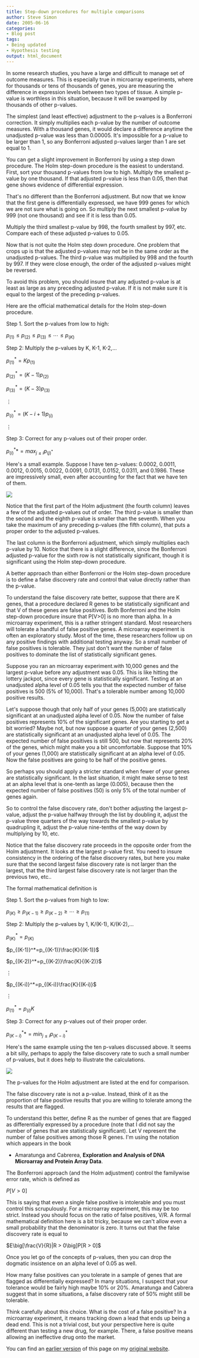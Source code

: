 ```yaml
---
title: Step-down procedures for multiple comparisons
author: Steve Simon
date: 2005-06-16
categories:
- Blog post
tags:
- Being updated
- Hypothesis testing
output: html_document
---
```


In some research studies, you have a large and difficult to manage set
of outcome measures. This is especially true in microarray experiments,
where for thousands or tens of thousands of genes, you are measuring the
difference in expression levels between two types of tissue. A simple
p-value is worthless in this situation, because it will be swamped by
thousands of other p-values.

<!---More--->

The simplest (and least effective) adjustment to the p-values is a
Bonferroni correction. It simply multiplies each p-value by the number
of outcome measures. With a thousand genes, it would declare a
difference anytime the unadjusted p-value was less than 0.00005. It's
impossible for a p-value to be larger than 1, so any Bonferroni adjusted
p-values larger than 1 are set equal to 1.

You can get a slight improvement in Bonferroni by using a step down
procedure. The Holm step-down procedure is the easiest to understand.
First, sort your thousand p-values from low to high. Multiply the
smallest p-value by one thousand. If that adjusted p-value is less than
0.05, then that gene shows evidence of differential expression.

That's no different than the Bonferroni adjustment. But now that we
know that the first gene is differentially expressed, we have 999 genes
for which we are not sure what is going on. So multiply the next
smallest p-value by 999 (not one thousand) and see if it is less than
0.05.

Multiply the third smallest p-value by 998, the fourth smallest by 997,
etc. Compare each of these adjusted p-values to 0.05.

Now that is not quite the Holm step down procedure. One problem that
crops up is that the adjusted p-values may not be in the same order as
the unadjusted p-values. The third p-value was multiplied by 998 and the
fourth by 997. If they were close enough, the order of the adjusted
p-values might be reversed.

To avoid this problem, you should insure that any adjusted p-value is at
least as large as any preceding adjusted p-value. If it is not make sure
it is equal to the largest of the preceding p-values.

Here are the official mathematical details for the Holm step-down
procedure.

Step 1. Sort the p-values from low to high:

$p_{(1)} \le p_{(2)} \le p_{(3)} \le \cdots \le p_{(K)}$

Step 2: Multiply the p-values by K, K-1, K-2,...

$p_{(1)}^*=K p_{(1)}$

$p_{(2)}^*=(K-1) p_{(2)}$

$p_{(3)}^*=(K-3) p_{(3)}$

$\vdots$

$p_{(i)}^*=(K-i+1) p_{(i)}$

$\vdots$

Step 3: Correct for any p-values out of their proper order.

$p_{(i)}^**=max_{j \le i}p_{(j)^*}$

Here's a small example. Suppose I have ten p-values: 0.0002, 0.0011,
0.0012, 0.0015, 0.0022, 0.0091, 0.0131, 0.0152, 0.0311, and 0.1986.
These are impressively small, even after accounting for the fact that we
have ten of them.

![](http://www.pmean.com/news/images/201102/02d.gif)

Notice that the first part of the Holm adjustment (the fourth column)
leaves a few of the adjusted p-values out of order. The third p-value is
smaller than the second and the eighth p-value is smaller than the
seventh. When you take the maximum of any preceding p-values (the fifth
column), that puts a proper order to the adjusted p-values.

The last column is the Bonferroni adjustment, which simply multiplies
each p-value by 10. Notice that there is a slight difference, since the
Bonferroni adjusted p-value for the sixth row is not statistically
significant, though it is significant using the Holm step-down
procedure.

A better approach than either Bonferroni or the Holm step-down procedure
is to define a false discovery rate and control that value directly
rather than the p-value.

To understand the false discovery rate better, suppose that there are K
genes, that a procedure declared R genes to be statistically significant
and that V of these genes are false positives. Both Bonferroni and the
Holm step-down procedure insure that P[V>0] is no more than alpha. In
a microarray experiment, this is a rather stringent standard. Most
researchers will tolerate a handful of false positive genes. A
microarray experiment is often an exploratory study. Most of the time,
these researchers follow up on any positive findings with additional
testing anyway. So a small number of false positives is tolerable. They
just don't want the number of false positives to dominate the list of
statistically significant genes.

Suppose you ran an microarray experiment.with 10,000 genes and the
largest p-value before any adjustment was 0.05. This is like hitting the
lottery jackpot, since every gene is statistically significant. Testing
at an unadjusted alpha level of 0.05 tells you that the expected number
of false positives is 500 (5% of 10,000). That's a tolerable number
among 10,000 positive results.

Let's suppose though that only half of your genes (5,000) are
statistically significant at an unadjusted alpha level of 0.05. Now the
number of false positives represents 10% of the significant genes. Are
you starting to get a bit worried? Maybe not, but now suppose a quarter
of your genes (2,500)   are statistically significant at an unadjusted
alpha level of 0.05. The expected number of false positives is still
500, but now that represents 20% of the genes, which might make you a
bit uncomfortable. Suppose that 10% of your genes (1,000) are
statistically significant at an alpha level of 0.05. Now the false
positives are going to be half of the positive genes.

So perhaps you should apply a stricter standard when fewer of your genes
are statistically significant. In the last situation, it might make
sense to test at an alpha level that is one-tenth as large (0.005),
because then the expected number of false positives (50) is only 5% of
the total number of genes again.

So to control the false discovery rate, don't bother adjusting the
largest p-value, adjust the p-value halfway through the list by doubling
it, adjust the p-value three quarters of the way towards the smallest
p-value by quadrupling it, adjust the p-value nine-tenths of the way
down by multiplying by 10, etc.

Notice that the false discovery rate proceeds in the opposite order from
the Holm adjustment. It looks at the largest p-value first. You need to
insure consistency in the ordering of the false discovery rates, but
here you make sure that the second largest false discovery rate is not
larger than the largest, that the third largest false discovery rate is
not larger than the previous two, etc..

The formal mathematical definition is  

Step 1. Sort the p-values from high to low:

$p_{(K)} \ge p_{(K-1)} \ge p_{(K-2)} \ge \cdots \ge p_{(1)}$

Step 2: Multiply the p-values by 1, K/(K-1), K/(K-2),...

$p_{(K)}^*=p_{(K)}$

$p_{(K-1)}^*=p_{(K-1)}\frac{K}{(K-1)}$

$p_{(K-2)}^*=p_{(K-2)}\frac{K}{(K-2)}$

$\vdots$

$p_{(K-i)}^*=p_{(K-i)}\frac{K}{(K-i)}$

$\vdots$

$p_{(1)}^*=p_{(i)} K$


Step 3: Correct for any p-values out of their proper order.

$p_{(K-i)}^**=min_{j \le i}p_{(K-i)}^*$

Here's the same example using the ten p-values discussed above. It
seems a bit silly, perhaps to apply the false discovery rate to such a
small number of p-values, but it does help to illustrate the
calculations.

![](http://www.pmean.com/news/images/201102/02h.gif)

The p-values for the Holm adjustment are listed at the end for
comparison.

The false discovery rate is not a p-value. Instead, think of it as the
proportion of false positive results that you are willing to tolerate
among the results that are flagged.

To understand this better, define R as the number of genes that are
flagged as differentially expressed by a procedure (note that I did not
say the number of genes that are statistically significant). Let V
represent the number of false positives among those R genes. I'm using
the notation which appears in the book

- Amaratunga and Cabrerea, **Exploration and Analysis of DNA
Microarray and Protein Array Data**.

The Bonferroni approach (and the Holm adjustment) control the familywise
error rate, which is defined as

$P[V > 0]$

This is saying that even a single false positive is intolerable and you
must control this scrupulously. For a microarray experiment, this may be
too strict. Instead you should focus on the ratio of false positives,
V/R. A formal mathematical definition here is a bit tricky, because we
can't allow even a small probability that the denominator is zero. It
turns out that the false discovery rate is equal to

$E\big[\frac{V}{R}|R > 0\big]P[R > 0]$

Once you let go of the concepts of p-values, then you can drop the
dogmatic insistence on an alpha level of 0.05 as well.

How many false positives can you tolerate in a sample of genes that are
flagged as differentially expressed? In many situations, I suspect that
your tolerance would be fairly high maybe 10% or 20%. Amaratunga and
Cabrera suggest that in some situations, a false discovery rate of 50%
might still be tolerable.

Think carefully about this choice. What is the cost of a false positive?
In a microarray experiment, it means tracking down a lead that ends up
being a dead end. This is not a trivial cost, but your perspective here
is quite different than testing a new drug, for example. There, a false
positive means allowing an ineffective drug onto the market.

You can find an [earlier version][sim1] of this page on my [original website][sim2].


[sim1]: http://www.pmean.com/05/MultipleComparisons.html
[sim2]: http://www.pmean.com/original_site.html
